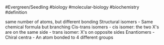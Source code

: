 #Evergreen/Seedling #biology #molecular-biology #biochemistry #definition  
 
same number of atoms, but different bonding
Structural isomers
	- Same chemical formula but branching 
Cis-trans isomers
	- cis isomer: the two X's are on the same side
	- trans isomer: X's on opposite sides
Enantiomers
	- Chiral centra
		- An atom bonded to 4 different groups 